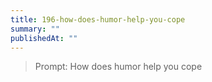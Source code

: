 ```yaml
---
title: 196-how-does-humor-help-you-cope
summary: ""
publishedAt: ""
---
```


> Prompt: How does humor help you cope

